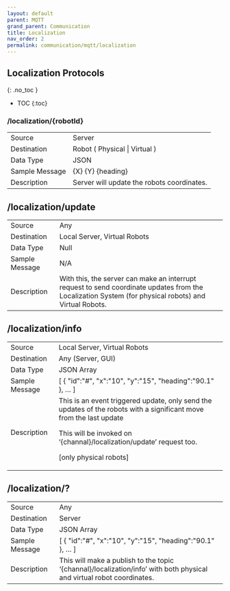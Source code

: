 ```yaml
---
layout: default
parent: MQTT
grand_parent: Communication
title: Localization
nav_order: 2
permalink: communication/mqtt/localization
---
```


## Localization Protocols
{: .no_toc }

- TOC
{:toc}


### /localization/{robotId}

<table>
<tr><td>Source</td><td> Server</td></tr>
<tr><td>Destination</td><td> Robot ( Physical | Virtual ) </td></tr>
<tr><td>Data Type</td><td> JSON</td></tr>
<tr><td>Sample Message</td><td>
{X} {Y} {heading}
</td></tr>
<tr><td>Description</td><td>
Server will update the robots coordinates.
</td></tr>
</table>

## /localization/update

<table>
<tr><td>Source</td><td> Any</td></tr>
<tr><td>Destination</td><td> Local Server, Virtual Robots
</td></tr>
<tr><td>Data Type</td><td> Null</td></tr>
<tr><td>Sample Message</td><td>
N/A
</td></tr>
<tr><td>Description</td><td>
With this, the server can make an interrupt request to send coordinate updates from the Localization System (for physical robots) and Virtual Robots.
</td></tr>
</table>

## /localization/info

<table>
<tr><td>Source</td><td> Local Server, Virtual Robots
</td></tr>
<tr><td>Destination</td><td> Any (Server, GUI)</td></tr>
<tr><td>Data Type</td><td> JSON Array</td></tr>
<tr><td>Sample Message</td><td>
[
   {
      "id":"#",
      "x":"10",
      "y":"15",
      "heading":"90.1"
   },
   …
]
</td></tr>
<tr><td>Description</td><td>
This is an event triggered update, only send the updates of the robots with a significant move from the last update

This will be invoked on ‘{channal}/localization/update’ request too.

[only physical robots]
</td></tr>
</table>

## /localization/?

<table>
<tr><td>Source</td><td> Any</td></tr>
<tr><td>Destination</td><td> Server</td></tr>
<tr><td>Data Type</td><td> JSON Array</td></tr>
<tr><td>Sample Message</td><td>
[
   {
      "id":"#",
      "x":"10",
      "y":"15",
      "heading":"90.1"
   },
   …
]

</td></tr>
<tr><td>Description</td><td>
This will make a publish to the topic ‘{channal}/localization/info’ with both physical and virtual robot coordinates.
</td></tr>
</table>